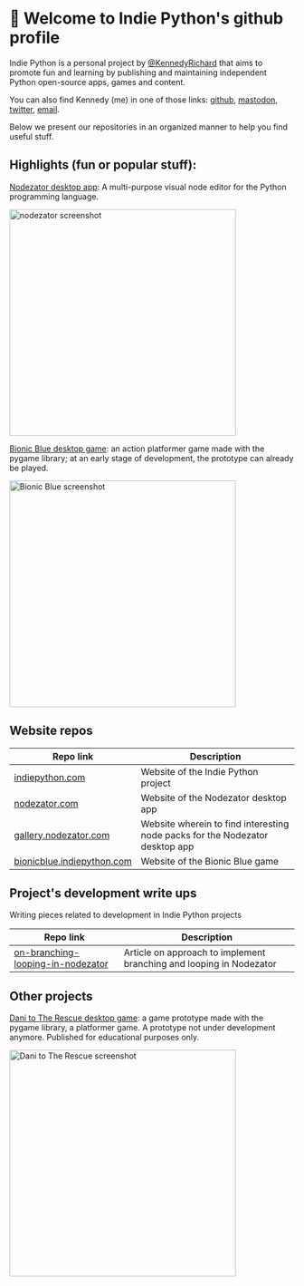 # :wave: Welcome to Indie Python's github profile

Indie Python is a personal project by [@KennedyRichard](https://github.com/KennedyRichard) that aims to promote fun and learning by publishing and maintaining independent Python open-source apps, games and content.

You can also find Kennedy (me) in one of those links: [github](https://github.com/KennedyRichard), [mastodon](https://fosstodon.org/@KennedyRichard), [twitter](https://github.com/KennedyRichard), [email](mailto:kennedy@kennedyrichard.com).

Below we present our repositories in an organized manner to help you find useful stuff.

## Highlights (fun or popular stuff):

[Nodezator desktop app](https://github.com/IndiePython/nodezator): A multi-purpose visual node editor for the Python programming language.

<a href="https://github.com/IndiePython/nodezator"><img alt="nodezator screenshot" src="https://nodezator.com/images/screenshot.png" style="width:400px;" /></a>

[Bionic Blue desktop game](https://github.com/IndiePython/bionic-blue): an action platformer game made with the pygame library; at an early stage of development, the prototype can already be played.

<a href="https://github.com/IndiePython/bionic-blue"><img alt="Bionic Blue screenshot" src="https://i.imgur.com/WvF1kum.png" style="width:400px;" /></a>


## Website repos

| Repo link | Description |
| ---- | ----------- |
| [indiepython.com](https://github.com/IndiePython/indiepython.com) | Website of the Indie Python project |
| [nodezator.com](https://github.com/IndiePython/nodezator.com) | Website of the Nodezator desktop app |
| [gallery.nodezator.com](https://github.com/IndiePython/gallery.nodezator.com) | Website wherein to find interesting node packs for the Nodezator desktop app |
| [bionicblue.indiepython.com](https://github.com/IndiePython/bionicblue.indiepython.com) | Website of the Bionic Blue game |

## Project's development write ups

Writing pieces related to development in Indie Python projects

| Repo link | Description |
| ---- | ----------- |
| [on-branching-looping-in-nodezator](https://github.com/IndiePython/on-branching-looping-in-nodezator) | Article on approach to implement branching and looping in Nodezator |


## Other projects

[Dani to The Rescue desktop game](https://github.com/IndiePython/danittr): a game prototype made with the pygame library, a platformer game. A prototype not under development anymore. Published for educational purposes only.

<a href="https://github.com/IndiePython/danittr"><img alt="Dani to The Rescue screenshot" src="https://i.imgur.com/mVItT7D.jpg" style="width:400px;" /></a>
